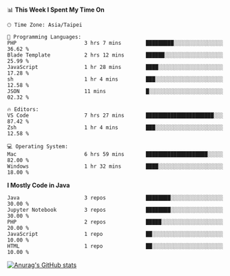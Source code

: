 <!--### Hi there 👋-->

<!--
**treevel/treevel** is a ✨ _special_ ✨ repository because its `README.md` (this file) appears on your GitHub profile.

Here are some ideas to get you started:

- 🔭 I’m currently working on ...
- 🌱 I’m currently learning ...
- 👯 I’m looking to collaborate on ...
- 🤔 I’m looking for help with ...
- 💬 Ask me about ...
- 📫 How to reach me: ...
- 😄 Pronouns: ...
- ⚡ Fun fact: ...
-->

<!--START_SECTION:waka-->
📊 **This Week I Spent My Time On** 

```text
🕑︎ Time Zone: Asia/Taipei

💬 Programming Languages: 
PHP                      3 hrs 7 mins        █████████░░░░░░░░░░░░░░░░   36.62 % 
Blade Template           2 hrs 12 mins       ██████░░░░░░░░░░░░░░░░░░░   25.99 % 
JavaScript               1 hr 28 mins        ████░░░░░░░░░░░░░░░░░░░░░   17.28 % 
sh                       1 hr 4 mins         ███░░░░░░░░░░░░░░░░░░░░░░   12.58 % 
JSON                     11 mins             █░░░░░░░░░░░░░░░░░░░░░░░░   02.32 % 

🔥 Editors: 
VS Code                  7 hrs 27 mins       ██████████████████████░░░   87.42 % 
Zsh                      1 hr 4 mins         ███░░░░░░░░░░░░░░░░░░░░░░   12.58 % 

💻 Operating System: 
Mac                      6 hrs 59 mins       ████████████████████░░░░░   82.00 % 
Windows                  1 hr 32 mins        ████░░░░░░░░░░░░░░░░░░░░░   18.00 % 
```

**I Mostly Code in Java** 

```text
Java                     3 repos             ████████░░░░░░░░░░░░░░░░░   30.00 % 
Jupyter Notebook         3 repos             ████████░░░░░░░░░░░░░░░░░   30.00 % 
PHP                      2 repos             █████░░░░░░░░░░░░░░░░░░░░   20.00 % 
JavaScript               1 repo              ██░░░░░░░░░░░░░░░░░░░░░░░   10.00 % 
HTML                     1 repo              ██░░░░░░░░░░░░░░░░░░░░░░░   10.00 % 
```




<!--END_SECTION:waka-->

<!-- GitHub Stats Card-->
[![Anurag's GitHub stats](https://github-readme-stats.vercel.app/api?username=treevel&show_icons=true&theme=monokai&count_private=true)](https://github.com/anuraghazra/github-readme-stats)
